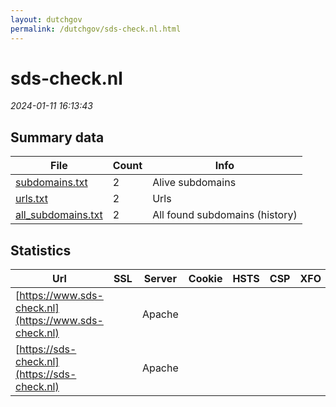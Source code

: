 ```yaml
---
layout: dutchgov
permalink: /dutchgov/sds-check.nl.html
---
```



# sds-check.nl
*2024-01-11 16:13:43*
## Summary data


| File       | Count | Info |
|------------|-------|------|
|[subdomains.txt](/data/sds-check.nl/subdomains.txt)|2|Alive subdomains|
|[urls.txt](/data/sds-check.nl/urls.txt)|2|Urls|
|[all_subdomains.txt](/data/sds-check.nl/all_subdomains.txt)|2|All found subdomains (history)|


## Statistics


| Url | SSL | Server | Cookie | HSTS | CSP | XFO | XXP | RP | Tech |Title |
|------------|-------|------|------|------|------|------|------|------|------|------|
|[https://www.sds-check.nl](https://www.sds-check.nl)| |Apache| | | | | | :white_check_mark: |Apache HTTP Server HSTS|301 Moved Perman...|
|[https://sds-check.nl](https://sds-check.nl)| |Apache| | | | | | :white_check_mark: |Apache HTTP Server HSTS|301 Moved Perman...|